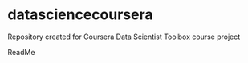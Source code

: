 # datasciencecoursera
Repository created for Coursera Data Scientist Toolbox course project

ReadMe
